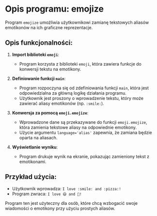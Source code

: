 # Opis programu: emojize

Program `emojize` umożliwia użytkownikowi zamianę tekstowych aliasów emotikonów na ich graficzne reprezentacje.

## Opis funkcjonalności:

1. **Import biblioteki `emoji`**:
   - Program korzysta z biblioteki `emoji`, która zawiera funkcje do konwersji tekstu na emotikony.

2. **Definiowanie funkcji `main`**:
   - Program rozpoczyna się od zdefiniowania funkcji `main`, która jest odpowiedzialna za główną logikę działania programu.
   - Użytkownik jest proszony o wprowadzenie tekstu, który może zawierać aliasy emotikonów (np. `:smile:`).

3. **Konwersja za pomocą `emoji.emojize`**:
   - Wprowadzone dane są przekazywane do funkcji `emoji.emojize`, która zamienia tekstowe aliasy na odpowiednie emotikony.
   - Użycie argumentu `language='alias'` zapewnia, że zamiana będzie oparta na aliasach.

4. **Wyświetlanie wyniku**:
   - Program drukuje wynik na ekranie, pokazując zamieniony tekst z emotikonami.

## Przykład użycia:

- Użytkownik wprowadza: `I love :smile: and :pizza:!`
- Program zwraca: `I love 😄 and 🍕!`

Program ten jest użyteczny dla osób, które chcą wzbogacić swoje wiadomości o emotikony przy użyciu prostych aliasów.

